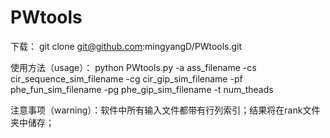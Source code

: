 # PWtools

下载： git clone git@github.com:mingyangD/PWtools.git

使用方法（usage）： python PWtools.py -a ass_filename -cs cir_sequence_sim_filename -cg cir_gip_sim_filename -pf phe_fun_sim_filename -pg phe_gip_sim_filename -t num_theads 

注意事项（warning）：软件中所有输入文件都带有行列索引；结果将在rank文件夹中储存；
